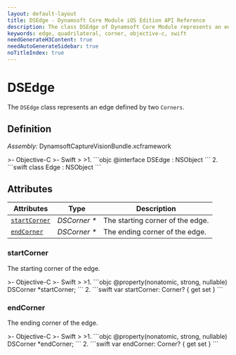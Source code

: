 ```yaml
---
layout: default-layout
title: DSEdge - Dynamsoft Core Module iOS Edition API Reference
description: The class DSEdge of Dynamsoft Core Module represents an edge of candidate quadrilaterals, which consists of two corners.
keywords: edge, quadrilateral, corner, objective-c, swift
needGenerateH3Content: true
needAutoGenerateSidebar: true
noTitleIndex: true
---
```


# DSEdge

The `DSEdge` class represents an edge defined by two `Corners`.

## Definition

*Assembly:* DynamsoftCaptureVisionBundle.xcframework

<div class="sample-code-prefix"></div>
>- Objective-C
>- Swift
>
>1. 
```objc
@interface DSEdge : NSObject
```
2. 
```swift
class Edge : NSObject
```

## Attributes

| Attributes | Type | Description |
| ---------- | ---- | ----------- |
| [`startCorner`](#startcorner) | *DSCorner \** | The starting corner of the edge. |
| [`endCorner`](#endcorner) | *DSCorner \** | The ending corner of the edge. |

### startCorner

The starting corner of the edge.

<div class="sample-code-prefix"></div>
>- Objective-C
>- Swift
>
>1. 
```objc
@property(nonatomic, strong, nullable) DSCorner *startCorner;
```
2. 
```swift
var startCorner: Corner? { get set }
```

### endCorner

The ending corner of the edge.

<div class="sample-code-prefix"></div>
>- Objective-C
>- Swift
>
>1. 
```objc
@property(nonatomic, strong, nullable) DSCorner *endCorner;
```
2. 
```swift
var endCorner: Corner? { get set }
```
